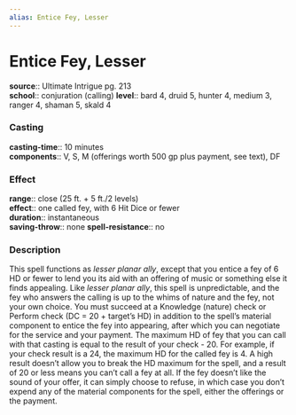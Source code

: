 ```yaml
---
alias: Entice Fey, Lesser
---
```


# Entice Fey, Lesser 

**source**:: Ultimate Intrigue pg. 213  
**school**:: conjuration (calling)
**level**:: bard 4, druid 5, hunter 4, medium 3, ranger 4, shaman 5, skald 4

### Casting 

**casting-time**:: 10 minutes  
**components**:: V, S, M (offerings worth 500 gp plus payment, see text), DF

### Effect 

**range**:: close (25 ft. + 5 ft./2 levels)  
**effect**:: one called fey, with 6 Hit Dice or fewer  
**duration**:: instantaneous  
**saving-throw**:: none
**spell-resistance**:: no

### Description 

This spell functions as *lesser planar ally*, except that you entice a fey of 6 HD or fewer to lend you its aid with an offering of music or something else it finds appealing. Like *lesser planar ally*, this spell is unpredictable, and the fey who answers the calling is up to the whims of nature and the fey, not your own choice. You must succeed at a Knowledge (nature) check or Perform check (DC = 20 + target’s HD) in addition to the spell’s material component to entice the fey into appearing, after which you can negotiate for the service and your payment. The maximum HD of fey that you can call with that casting is equal to the result of your check - 20. For example, if your check result is a 24, the maximum HD for the called fey is 4. A high result doesn’t allow you to break the HD maximum for the spell, and a result of 20 or less means you can’t call a fey at all. If the fey doesn’t like the sound of your offer, it can simply choose to refuse, in which case you don’t expend any of the material components for the spell, either the offerings or the payment.

